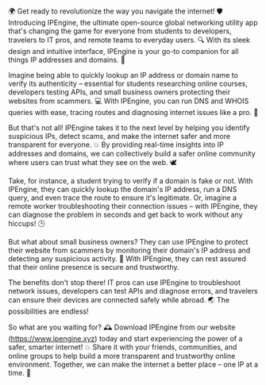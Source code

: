 🌍 Get ready to revolutionize the way you navigate the internet! 🛡️ Introducing IPEngine, the ultimate open-source global networking utility app that's changing the game for everyone from students to developers, travelers to IT pros, and remote teams to everyday users. 🔍 With its sleek design and intuitive interface, IPEngine is your go-to companion for all things IP addresses and domains. 📡

Imagine being able to quickly lookup an IP address or domain name to verify its authenticity – essential for students researching online courses, developers testing APIs, and small business owners protecting their websites from scammers. 💻 With IPEngine, you can run DNS and WHOIS queries with ease, tracing routes and diagnosing internet issues like a pro. 🚀

But that's not all! IPEngine takes it to the next level by helping you identify suspicious IPs, detect scams, and make the internet safer and more transparent for everyone. 💥 By providing real-time insights into IP addresses and domains, we can collectively build a safer online community where users can trust what they see on the web. 🕊️

Take, for instance, a student trying to verify if a domain is fake or not. With IPEngine, they can quickly lookup the domain's IP address, run a DNS query, and even trace the route to ensure it's legitimate. Or, imagine a remote worker troubleshooting their connection issues – with IPEngine, they can diagnose the problem in seconds and get back to work without any hiccups! 🕒️

But what about small business owners? They can use IPEngine to protect their website from scammers by monitoring their domain's IP address and detecting any suspicious activity. 💸 With IPEngine, they can rest assured that their online presence is secure and trustworthy.

The benefits don't stop there! IT pros can use IPEngine to troubleshoot network issues, developers can test APIs and diagnose errors, and travelers can ensure their devices are connected safely while abroad. 🌏 The possibilities are endless!

So what are you waiting for? 🕰️ Download IPEngine from our website (https://www.ipengine.xyz) today and start experiencing the power of a safer, smarter internet! 💥 Share it with your friends, communities, and online groups to help build a more transparent and trustworthy online environment. Together, we can make the internet a better place – one IP at a time. 🌟